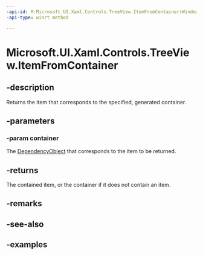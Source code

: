 ```yaml
---
-api-id: M:Microsoft.UI.Xaml.Controls.TreeView.ItemFromContainer(Windows.UI.Xaml.DependencyObject)
-api-type: winrt method

---
```

<!-- Method syntax.
public object TreeView.ItemFromContainer(DependencyObject container)
-->

# Microsoft.UI.Xaml.Controls.TreeView.ItemFromContainer



## -description

Returns the item that corresponds to the specified, generated container.



## -parameters



### -param container

The [DependencyObject](/uwp/api/windows.ui.xaml.dependencyobject) that corresponds to the item to be returned.



## -returns

The contained item, or the container if it does not contain an item.



## -remarks



## -see-also



## -examples



